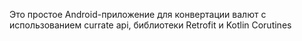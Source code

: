 Это простое Android-приложение для конвертации валют с использованием currate api, библиотеки Retrofit и Kotlin Corutines
